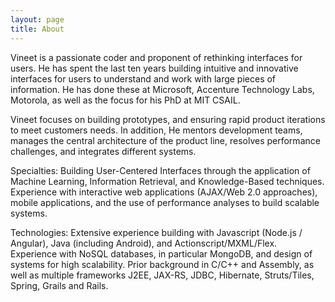 ```yaml
---
layout: page
title: About
---
```

<div style="float:right;position:relative;top:-25px;height:180px">
<script src="//platform.linkedin.com/in.js" type="text/javascript"></script>
<script type="IN/MemberProfile" data-id="https://www.linkedin.com/in/vineetsinha" data-format="inline" data-related="false"></script>
</div>

Vineet is a passionate coder and proponent of rethinking interfaces for users. He has spent the last ten years building intuitive and innovative interfaces for users to understand and work with large pieces of information. He has done these at Microsoft, Accenture Technology Labs, Motorola, as well as the focus for his PhD at MIT CSAIL.

Vineet focuses on building prototypes, and ensuring rapid product iterations to meet customers needs. In addition, He mentors development teams, manages the central architecture of the product line, resolves performance challenges, and integrates different systems.

Specialties: Building User-Centered Interfaces through the application of Machine Learning, Information Retrieval, and Knowledge-Based techniques. Experience with interactive web applications (AJAX/Web 2.0 approaches), mobile applications, and the use of performance analyses to build scalable systems.

Technologies: Extensive experience building with Javascript (Node.js / Angular), Java (including Android), and Actionscript/MXML/Flex. Experience with NoSQL databases, in particular MongoDB, and design of systems for high scalability. Prior background in C/C++ and Assembly, as well as multiple frameworks J2EE, JAX-RS, JDBC, Hibernate, Struts/Tiles, Spring, Grails and Rails.
